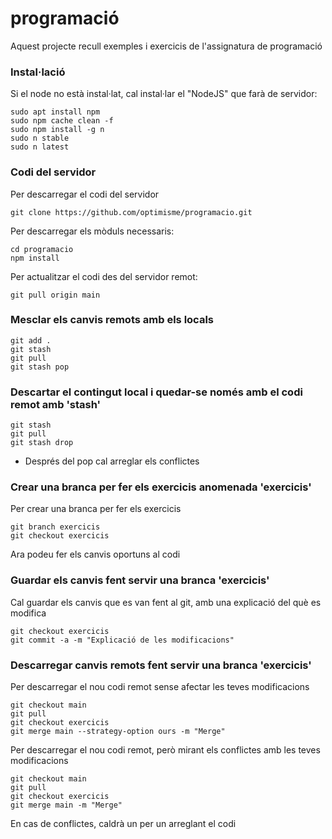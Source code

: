 # programació #

Aquest projecte recull exemples i exercicis de l'assignatura de programació

### Instal·lació ###

Si el node no està instal·lat, cal instal·lar el "NodeJS" que farà de servidor:
```
sudo apt install npm
sudo npm cache clean -f
sudo npm install -g n
sudo n stable
sudo n latest
```

### Codi del servidor ###

Per descarregar el codi del servidor
```
git clone https://github.com/optimisme/programacio.git
```

Per descarregar els mòduls necessaris:
```
cd programacio
npm install
```
Per actualitzar el codi des del servidor remot:
```
git pull origin main
```

### Mesclar els canvis remots amb els locals

```
git add .
git stash
git pull
git stash pop
```

### Descartar el contingut local i quedar-se només amb el codi remot amb 'stash'

```
git stash
git pull
git stash drop
```

* Després del pop cal arreglar els conflictes

### Crear una branca per fer els exercicis anomenada 'exercicis'

Per crear una branca per fer els exercicis
```
git branch exercicis
git checkout exercicis

```
Ara podeu fer els canvis oportuns al codi

### Guardar els canvis fent servir una branca 'exercicis'

Cal guardar els canvis que es van fent al git, amb una explicació del què es modifica
```
git checkout exercicis
git commit -a -m "Explicació de les modificacions"
```

### Descarregar canvis remots fent servir una branca 'exercicis'

Per descarregar el nou codi remot sense afectar les teves modificacions
```
git checkout main
git pull
git checkout exercicis
git merge main --strategy-option ours -m "Merge"
```

Per descarregar el nou codi remot, però mirant els conflictes amb les teves modificacions
```
git checkout main
git pull
git checkout exercicis
git merge main -m "Merge"
```
En cas de conflictes, caldrà un per un arreglant el codi